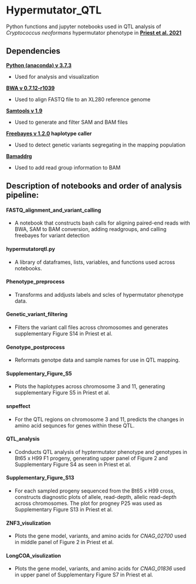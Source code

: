 # Hypermutator_QTL

Python functions and jupyter notebooks used in QTL analysis of *Cryptococcus neoformans* hypermutator phenotype in **[Priest et al. 2021](https://www.biorxiv.org/content/10.1101/2021.08.11.455996v1)** 

## Dependencies

**[Python (anaconda) v 3.7.3](https://www.anaconda.com/)**
- Used for analysis and visualization

**[BWA v 0.7.12-r1039](http://bio-bwa.sourceforge.net/)**
- Used to align FASTQ file to an XL280 reference genome

**[Samtools v 1.9](http://www.htslib.org/)**
- Used to generate and filter SAM and BAM files

**[Freebayes v 1.2.0](https://github.com/freebayes/freebayes) haplotype caller**
- Used to detect genetic variants segregating in the mapping population

**[Bamaddrg](https://github.com/ekg/bamaddrg)**
- Used to add read group information to BAM

## Description of notebooks and order of analysis pipeline:

#### FASTQ_alignment_and_variant_calling
- A notebook that constructs bash calls for aligning paired-end reads with BWA, SAM to BAM conversion, adding readgroups, and calling freebayes for variant detection

#### hypermutatorqtl.py
- A library of dataframes, lists, variables, and functions used across notebooks.

#### Phenotype_preprocess
- Transforms and addjusts labels and scles of hypermutator phenotype data.

#### Genetic_variant_filtering
- Filters the variant call files across chromosomes and generates supplementary Figure S14 in Priest et al.

#### Genotype_postprocess
- Reformats genotpe data and sample names for use in QTL mapping.

#### Supplementary_Figure_S5
- Plots the haplotypes across chromosome 3 and 11, generating supplementary Figure S5 in Priest et al.

#### snpeffect
- For the QTL regions on chromosome 3 and 11, predicts the changes in amino acid sequnces for genes within these QTL.

#### QTL_analysis
- Codnducts QTL analysis of hyptermutator phenotype and genotypes in Bt65 x H99 F1 progeny, generating upper panel of Figure 2 and Supplementary Figure S4 as seen in Priest et al.

#### Supplementary_Figure_S13
- For each sampled progeny sequenced from the Bt65 x H99 cross, constructs diagnostic plots of allele, read-depth, allelic read-depth across chromosomes. The plot for progney P25 was used as Supplementary Figure S13 in Priest et al.

#### ZNF3_visulization
- Plots the gene model, variants, and amino acids for *CNAG_02700* used in middle panel of Figure 2 in Priest et al. 

#### LongCOA_visulization
- Plots the gene model, variants, and amino acids for *CNAG_01836* used in upper panel of Supplementary Figure S7 in Priest et al. 